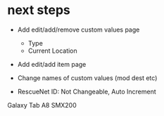 # next steps
* Add edit/add/remove custom values page
  * Type
  * Current Location
* Add edit/add item page

* Change names of custom values (mod dest etc)
* RescueNet ID: Not Changeable, Auto Increment

Galaxy Tab A8
SMX200